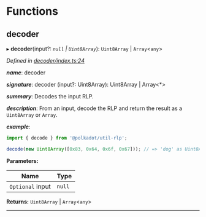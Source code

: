 

# Functions

<a id="decoder"></a>

##  decoder

▸ **decoder**(input?: *`null` | `Uint8Array`*): `Uint8Array` | `Array`<`any`>

*Defined in [decoder/index.ts:24](https://github.com/polkadot-js/common/blob/7919b34/packages/util-rlp/src/decoder/index.ts#L24)*

*__name__*: decoder

*__signature__*: decoder (input?: Uint8Array): Uint8Array | Array<\*>

*__summary__*: Decodes the input RLP.

*__description__*: From an input, decode the RLP and return the result as a `Uint8Array` or `Array`.

*__example__*:   

```javascript
import { decode } from '@polkadot/util-rlp';

decode(new Uint8Array([0x83, 0x64, 0x6f, 0x67])); // => 'dog' as Uint8Array
```

**Parameters:**

| Name | Type |
| ------ | ------ |
| `Optional` input | `null` | `Uint8Array` |

**Returns:** `Uint8Array` | `Array`<`any`>

___

